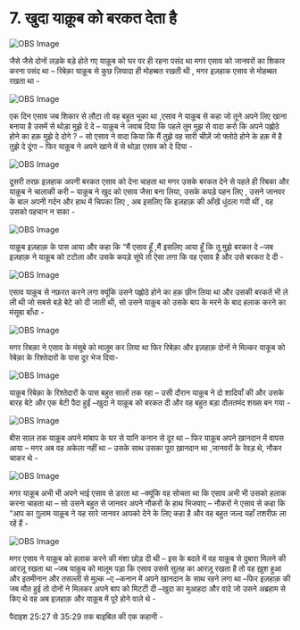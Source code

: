 # 7. खुदा याक़ूब को बरकत देता है 	

![OBS Image]($?direct&)

जैसे जैसे दोनों लड़के बड़े होते गए याक़ूब को घर पर ही रहना पसंद था मगर एसाव को जानवरों का शिकार करना पसंद था – रिबेक़ा याक़ूब से कुछ ज़ियादा ही मोहब्बत रखती थी , मगर इज़हाक एसाव से मोहब्बत रखता था -  

![OBS Image]($?direct&)

एक दिन एसाव जब शिकार से लौटा तो वह बहुत भूका था ,एसाव ने याक़ूब से कहा जो तूने अपने लिए खाना बनाया है उसमें से थोड़ा मुझे दे दे – याक़ूब ने जवाब दिया कि पहले तुम मुझ से वादा करो कि अपने पह्लोठे होने का हक़ मुझे दे दोगे ? – सो एसाव ने वादा किया कि मैं तुझे वह सारी चीज़ें जो फ्लोठे होने के हक़ में है तुझे दे दूंगा – फिर याक़ूब ने अपने खाने में से थोड़ा एसाव को दे दिया -

![OBS Image]($?direct&)

दूसरी तरफ़ इज़हाक अपनी बरकत एसाव को देना चाहता था मगर उसके बरकत देने से पहले ही रिबका और याक़ूब ने चालाकी करी – याक़ूब ने खुद को एसाव जैसा बना लिया, उसके कपड़े पहन लिए , उसने जानवर के बाल अपनी गर्दन और हाथ में चिपका लिए , अब इसलिए कि इज़हाक़ की आँखें धुंदला गयी थीं , वह उसको पहचान न सका -   

![OBS Image]($?direct&)

याक़ूब इज़हाक़ के पास आया और कहा कि “मैं एसाव हूँ ,मैं इसलिए आया हूँ कि तू मुझे बरकत दे –जब इज़हाक़ ने याक़ूब को टटोला और उसके कपड़े सूंघे तो ऐसा लगा कि वह एसाव है और उसे बरकत दे दी - 

![OBS Image]($?direct&)

एसाव याक़ूब से नफ़रत करने लगा क्यूंकि उसने पह्लोठे होने का हक़ छीन लिया था और उसकी बरकतें भी ले ली थी जो सबसे बड़े बेटे को दी जाती थी, सो उसने याक़ूब को उसके बाप के मरने के बाद हलाक करने का मंसूबा बाँधा - 

![OBS Image]($?direct&)

मगर रिबक़ा ने एसाव के मंसूबे को मालूम कर लिया था फिर रिबेक़ा और इज़हाक़ दोनों ने मिल्कर याकूब को रेबेक़ा के रिश्तेदारों के पास दूर भेज दिया-  

![OBS Image]($?direct&)

याक़ूब रिबेक़ा के रिश्तेदारों के पास बहुत सालों तक रहा – उसी दौरान याक़ूब ने दो शादियाँ की और उसके बारह बेटे और एक बेटी पैदा हुईं –खुदा ने याक़ूब को बरकत दी और वह बहुत बड़ा दौलतमंद शख्स बन गया -

![OBS Image]($?direct&)

बीस साल तक याक़ूब अपने मांबाप के घर से यानि कनान से दूर था – फिर याक़ूब अपने ख़ानदान में वापस आया – मगर अब वह अकेला नहीं था – उसके साथ उसका पूरा ख़ानदान था ,जानवरों के रेवड़ थे, नौकर चाकर थे -   

![OBS Image]($?direct&)

मगर याक़ूब अभी भी अपने भाई एसाव से डरता था –क्यूंकि वह सोचता था कि एसाव अभी भी उसको हलाक करना चाहता था – सो उसने बहुत से जानवर अपने नौकरों के हाथ भिजवाए – नौकरों ने एसाव से कहा कि “आप का ग़ुलाम याक़ूब ने यह सारे जानवर आपको देने के लिए कहा है और वह बहुत जल्द यहाँ तशरीफ़ ला रहें हैं - 

![OBS Image]($?direct&)

मगर एसाव ने याक़ूब को हलाक करने की मंशा छोड़ दी थी – इस के बदले में वह याक़ूब से दुबारा मिलने की आरज़ू रखता था –जब याक़ूब को मालूम पड़ा कि एसाव उससे सुलह का आरज़ू रखता है तो वह ख़ुश हुआ और इतमीनान और तसल्ली से मुल्क –ए –कनान में अपने खानदान के साथ रहने लगा था –फिर इज़हाक़ की जब मौत हुई तो दोनों ने मिलकर अपने बाप को मिटटी दी –खुदा का मुआहदा और वादे जो उसने अब्रहाम से किए थे वह अब इज़हाक़ और याक़ूब में पूरे होने वाले थे -  

पैदाइश 25:27 से 35:29 तक बाइबिल की एक कहानी -

